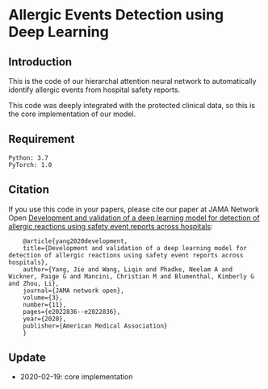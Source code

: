 
# Allergic Events Detection using Deep Learning



## Introduction

This is the code of our hierarchal attention neural network to automatically identify allergic events from hospital safety reports.

This code was deeply integrated with the protected clinical data, so this is the core implementation of our model. 


## Requirement

	Python: 3.7  
	PyTorch: 1.0 


## Citation

If you use this code in your papers, please cite our paper at JAMA Network Open [Development and validation of a deep learning model for detection of allergic reactions using safety event reports across hospitals](https://jamanetwork.com/journals/jamanetworkopen/fullarticle/2772992):

		@article{yang2020development,
		title={Development and validation of a deep learning model for detection of allergic reactions using safety event reports across hospitals},
		author={Yang, Jie and Wang, Liqin and Phadke, Neelam A and Wickner, Paige G and Mancini, Christian M and Blumenthal, Kimberly G and Zhou, Li},
		journal={JAMA network open},
		volume={3},
		number={11},
		pages={e2022836--e2022836},
		year={2020},
		publisher={American Medical Association}
		}

## Update

* 2020-02-19: core implementation

